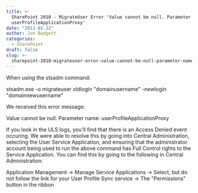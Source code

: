 ```yaml
---
title: >-
  SharePoint 2010 - MigrateUser Error 'Value cannot be null. Parameter name:
  userProfileApplicationProxy'
date: "2013-01-22"
author: Jon Badgett
categories:
  - SharePoint
draft: false
slug: >-
  sharepoint-2010-migrateuser-error-value-cannot-be-null-parameter-name-userprofileapplicationproxy
---
```


When using the stsadm command:

stsadm.exe -o migrateuser oldlogin "domainusername" -newlogin
"domainnewusername"

We received this error message:

Value cannot be null. Parameter name: userProfileApplicationProxy

If you look in the ULS logs, you'll find that there is an Access Denied event
occuring. We were able to resolve this by going into Central Administration,
selecting the User Service Application, and ensuring that the administrator
account being used to run the above command has Full Control rights to the
Service Application. You can find this by going to the following in Central
Administration:

Application Management -&gt; Manage Service Applications -&gt; Select, but do
not follow the link for your User Profile Sync service -&gt; The "Permissions"
button in the ribbon
